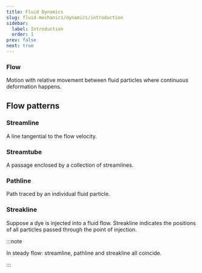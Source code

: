 ```yaml
---
title: Fluid Dynamics
slug: fluid-mechanics/dynamics/introduction
sidebar:
  label: Introduction
  order: 1
prev: false
next: true
---
```


### Flow

Motion with relative movement between fluid particles where continuous
deformation happens.

## Flow patterns

### Streamline

A line tangential to the flow velocity.

### Streamtube

A passage enclosed by a collection of streamlines.

### Pathline

Path traced by an individual fluid particle.

### Streakline

Suppose a dye is injected into a fluid flow. Streakline indicates the positions
of all particles passed through the point of injection.

:::note

In steady flow: streamline, pathline and streakline all coincide.

:::
